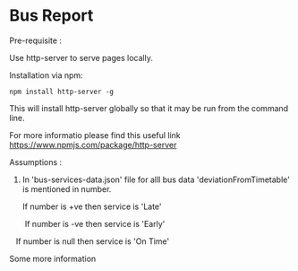 # Bus Report

Pre-requisite :

Use http-server to serve pages locally.

Installation via npm:

    npm install http-server -g
  
This will install http-server globally so that it may be run from the command line.

For more informatio please find this useful link https://www.npmjs.com/package/http-server


Assumptions :
1. In 'bus-services-data.json' file for alll bus data 'deviationFromTimetable' is mentioned in number.
  
     If number is +ve then service is 'Late'
    
     If number is -ve then service is 'Early'
     
     If number is null then service is 'On Time'

 Some more information